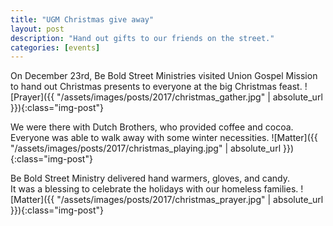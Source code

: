 ```yaml
---
title: "UGM Christmas give away"
layout: post
description: "Hand out gifts to our friends on the street."
categories: [events]
---
```

On December 23rd, Be Bold Street Ministries visited Union Gospel
Mission to hand out Christmas presents to everyone at the big Christmas feast.
![Prayer]({{ "/assets/images/posts/2017/christmas_gather.jpg" | absolute_url }}){:class="img-post"}

We were there with Dutch Brothers, who provided coffee and cocoa.  Everyone
was able to walk away with some winter necessities.
![Matter]({{ "/assets/images/posts/2017/christmas_playing.jpg" | absolute_url }}){:class="img-post"}

Be Bold Street Ministry delivered hand warmers, gloves, and candy.  
It was a blessing to celebrate the holidays with our homeless families.
![Matter]({{ "/assets/images/posts/2017/christmas_prayer.jpg" | absolute_url }}){:class="img-post"}
